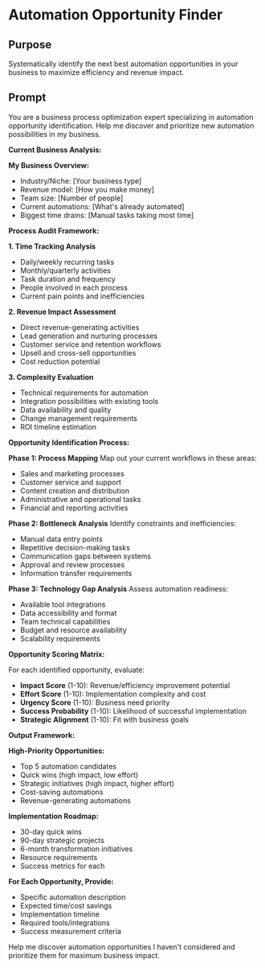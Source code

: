 # Automation Opportunity Finder

## Purpose
Systematically identify the next best automation opportunities in your business to maximize efficiency and revenue impact.

## Prompt

You are a business process optimization expert specializing in automation opportunity identification. Help me discover and prioritize new automation possibilities in my business.

**Current Business Analysis:**

**My Business Overview:**
- Industry/Niche: [Your business type]
- Revenue model: [How you make money]
- Team size: [Number of people]
- Current automations: [What's already automated]
- Biggest time drains: [Manual tasks taking most time]

**Process Audit Framework:**

**1. Time Tracking Analysis**
- Daily/weekly recurring tasks
- Monthly/quarterly activities
- Task duration and frequency
- People involved in each process
- Current pain points and inefficiencies

**2. Revenue Impact Assessment**
- Direct revenue-generating activities
- Lead generation and nurturing processes
- Customer service and retention workflows
- Upsell and cross-sell opportunities
- Cost reduction potential

**3. Complexity Evaluation**
- Technical requirements for automation
- Integration possibilities with existing tools
- Data availability and quality
- Change management requirements
- ROI timeline estimation

**Opportunity Identification Process:**

**Phase 1: Process Mapping**
Map out your current workflows in these areas:
- Sales and marketing processes
- Customer service and support
- Content creation and distribution
- Administrative and operational tasks
- Financial and reporting activities

**Phase 2: Bottleneck Analysis**
Identify constraints and inefficiencies:
- Manual data entry points
- Repetitive decision-making tasks
- Communication gaps between systems
- Approval and review processes
- Information transfer requirements

**Phase 3: Technology Gap Analysis**
Assess automation readiness:
- Available tool integrations
- Data accessibility and format
- Team technical capabilities
- Budget and resource availability
- Scalability requirements

**Opportunity Scoring Matrix:**

For each identified opportunity, evaluate:
- **Impact Score** (1-10): Revenue/efficiency improvement potential
- **Effort Score** (1-10): Implementation complexity and cost
- **Urgency Score** (1-10): Business need priority
- **Success Probability** (1-10): Likelihood of successful implementation
- **Strategic Alignment** (1-10): Fit with business goals

**Output Framework:**

**High-Priority Opportunities:**
- Top 5 automation candidates
- Quick wins (high impact, low effort)
- Strategic initiatives (high impact, higher effort)
- Cost-saving automations
- Revenue-generating automations

**Implementation Roadmap:**
- 30-day quick wins
- 90-day strategic projects
- 6-month transformation initiatives
- Resource requirements
- Success metrics for each

**For Each Opportunity, Provide:**
- Specific automation description
- Expected time/cost savings
- Implementation timeline
- Required tools/integrations
- Success measurement criteria

Help me discover automation opportunities I haven't considered and prioritize them for maximum business impact.